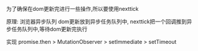 为了确保在dom更新完进行一些操作,所以要使用nexttick


原理:   浏览器异步队列
dom更新放到异步任务队列中,
nexttick把一个回调推到异步任务队列中,等待dom更新完执行

实现   promise.then   >  MutationObserver  >  setImmediate   >  setTimeout